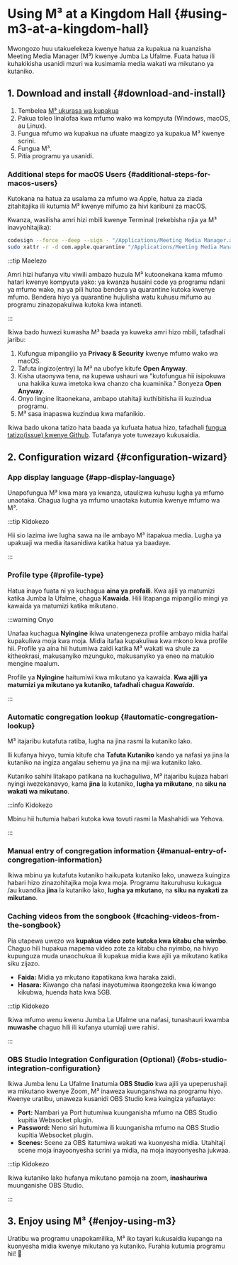 # Using M³ at a Kingdom Hall {#using-m3-at-a-kingdom-hall}

Mwongozo huu utakuelekeza kwenye hatua za kupakua na kuanzisha Meeting Media Manager (M³) kwenye Jumba La Ufalme. Fuata hatua ili kuhakikisha usanidi mzuri wa kusimamia media wakati wa mikutano ya kutaniko.

## 1. Download and install {#download-and-install}

1. Tembelea [M³ ukurasa wa kupakua](https://github.com/sircharlo/meeting-media-manager/releases/latest)
2. Pakua toleo linalofaa kwa mfumo wako wa kompyuta (Windows, macOS, au Linux).
3. Fungua mfumo wa kupakua na ufuate maagizo ya kupakua M³ kwenye scrini.
4. Fungua M³.
5. Pitia programu ya usanidi.

### Additional steps for macOS Users {#additional-steps-for-macos-users}

Kutokana na hatua za usalama za mfumo wa Apple, hatua za ziada zitahitajika ili kutumia M³ kwenye mifumo za hivi karibuni za macOS.

Kwanza, wasilisha amri hizi mbili kwenye Terminal (rekebisha njia ya M³ inavyohitajika):

```bash
codesign --force --deep --sign - "/Applications/Meeting Media Manager.app"
sudo xattr -r -d com.apple.quarantine "/Applications/Meeting Media Manager.app"
```

:::tip Maelezo

Amri hizi hufanya vitu viwili ambazo huzuia M³ kutoonekana kama mfumo hatari kwenye kompyuta yako: ya kwanza husaini code ya programu ndani ya mfumo wako, na ya pili hutoa bendera ya quarantine kutoka kwenye mfumo. Bendera hiyo ya quarantine hujulisha watu kuhusu mifumo au programu zinazopakuliwa kutoka kwa intaneti.

:::

Ikiwa bado huwezi kuwasha M³ baada ya kuweka amri hizo mbili, tafadhali jaribu:

1. Kufungua mipangilio ya **Privacy & Security** kwenye mfumo wako wa macOS.
2. Tafuta ingizo(entry) la M³ na ubofye kitufe **Open Anyway**.
3. Kisha utaonywa tena, na kupewa ushauri wa "kutofungua hii isipokuwa una hakika kuwa imetoka kwa chanzo cha kuaminika." Bonyeza **Open Anyway**.
4. Onyo lingine litaonekana, ambapo utahitaji kuthibitisha ili kuzindua programu.
5. M³ sasa inapaswa kuzindua kwa mafanikio.

Ikiwa bado ukona tatizo hata baada ya kufuata hatua hizo, tafadhali [fungua tatizo(issue) kwenye Github](https://github.com/sircharlo/meeting-media-manager/issues/new). Tutafanya yote tuwezayo kukusaidia.

## 2. Configuration wizard {#configuration-wizard}

### App display language {#app-display-language}

Unapofungua M³ kwa mara ya kwanza, utaulizwa kuhusu lugha ya mfumo unaotaka. Chagua lugha ya mfumo unaotaka kutumia kwenye mfumo wa M³.

:::tip Kidokezo

Hii sio lazima iwe lugha sawa na ile ambayo M³ itapakua media. Lugha ya upakuaji wa media itasanidiwa katika hatua ya baadaye.

:::

### Profile type {#profile-type}

Hatua inayo fuata ni ya kuchagua **aina ya profaili**. Kwa ajili ya matumizi katika Jumba la Ufalme, chagua **Kawaida**. Hili litapanga mipangilio mingi ya kawaida ya matumizi katika mikutano.

:::warning Onyo

Unafaa kuchagua **Nyingine** ikiwa unatengeneza profile ambayo midia haifai kupakuliwa moja kwa moja. Midia itafaa kupakuliwa kwa mkono kwa profile hii. Profile ya aina hii hutumiwa zaidi katika M³ wakati wa shule za kitheokrasi, makusanyiko mzunguko, makusanyiko ya eneo na matukio mengine maalum.

Profile ya **Nyingine** haitumiwi kwa mikutano ya kawaida. **Kwa ajili ya matumizi ya mikutano ya kutaniko, tafadhali chagua _Kawaida_.**

:::

### Automatic congregation lookup {#automatic-congregation-lookup}

M³ itajaribu kutafuta ratiba, lugha na jina rasmi la kutaniko lako.

Ili kufanya hivyo, tumia kitufe cha **Tafuta Kutaniko** kando ya nafasi ya jina la kutaniko na ingiza angalau sehemu ya jina na mji wa kutaniko lako.

Kutaniko sahihi litakapo patikana na kuchaguliwa, M³ itajaribu kujaza habari nyingi iwezekanavyo, kama **jina** la kutaniko, **lugha ya mikutano**, na **siku na wakati wa mikutano**.

:::info Kidokezo

Mbinu hii hutumia habari kutoka kwa tovuti rasmi la Mashahidi wa Yehova.

:::

### Manual entry of congregation information {#manual-entry-of-congregation-information}

Ikiwa mbinu ya kutafuta kutaniko haikupata kutaniko lako, unaweza kuingiza habari hizo zinazohitajika moja kwa moja. Programu itakuruhusu kukagua /au kuandika **jina** la kutaniko lako, **lugha ya mkutano**, na **siku na nyakati za mikutano**.

### Caching videos from the songbook {#caching-videos-from-the-songbook}

Pia utapewa uwezo wa **kupakua video zote kutoka kwa kitabu cha wimbo**. Chaguo hili hupakua mapema video zote za kitabu cha nyimbo, na hivyo kupunguza muda unaochukua ili kupakua midia kwa ajili ya mikutano katika siku zijazo.

- **Faida:** Midia ya mkutano itapatikana kwa haraka zaidi.
- **Hasara:** Kiwango cha nafasi inayotumiwa itaongezeka kwa kiwango kikubwa, huenda hata kwa 5GB.

:::tip Kidokezo

Ikiwa mfumo wenu kwenu Jumba La Ufalme una nafasi, tunashauri kwamba **muwashe** chaguo hili ili kufanya utumiaji uwe rahisi.

:::

### OBS Studio Integration Configuration (Optional) {#obs-studio-integration-configuration}

Ikiwa Jumba lenu La Ufalme linatumia **OBS Studio** kwa ajili ya upeperushaji wa mikutano kwenye Zoom, M³ inaweza kuunganshwa na programu hiyo. Kwenye uratibu, unaweza kusanidi OBS Studio kwa kuingiza yafuatayo:

- **Port:** Nambari ya Port hutumiwa kuunganisha mfumo na OBS Studio kupitia Websocket plugin.
- **Password:** Neno siri hutumiwa ili kuunganisha mfumo na OBS Studio kupitia Websocket plugin.
- **Scenes:** Scene za OBS itatumiwa wakati wa kuonyesha midia. Utahitaji scene moja inayoonyesha scrini ya midia, na moja inayoonyesha jukwaa.

:::tip Kidokezo

Ikiwa kutaniko lako hufanya mikutano pamoja na zoom, **inashauriwa** muunganishe OBS Studio.

:::

## 3. Enjoy using M³ {#enjoy-using-m3}

Uratibu wa programu unapokamilika, M³ iko tayari kukusaidia kupanga na kuonyesha midia kwenye mikutano ya kutaniko. Furahia kutumia programu hii! :tada:
